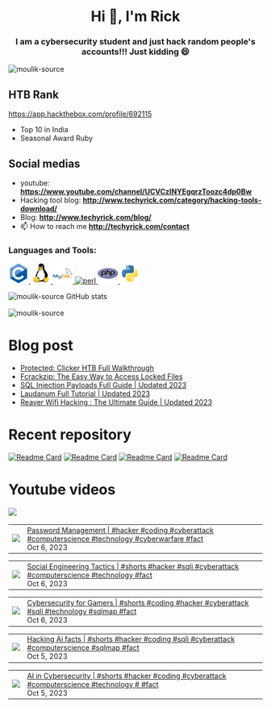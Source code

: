 <h1 align="center">Hi 👋, I'm Rick</h1>
<h3 align="center">I am a cybersecurity student and just hack random people's accounts!!! Just kidding 😄</h3>

<p align="left"> <img src="https://komarev.com/ghpvc/?username=moulik-source&label=Profile%20views&color=0e75b6&style=flat" alt="moulik-source" /> </p> 

## HTB Rank

https://app.hackthebox.com/profile/692115
- Top 10 in India
- Seasonal Award Ruby

## Social medias
- youtube: **https://www.youtube.com/channel/UCVCzINYEgqrzToozc4dp0Bw**
- Hacking tool blog: **http://www.techyrick.com/category/hacking-tools-download/**
- Blog: **http://www.techyrick.com/blog/**
- 📫 How to reach me **http://techyrick.com/contact**


<h3 align="left">Languages and Tools:</h3>
<p align="left"> <a href="https://www.cprogramming.com/" target="_blank"> <img src="https://raw.githubusercontent.com/devicons/devicon/master/icons/c/c-original.svg" alt="c" width="40" height="40"/> </a> <a href="https://www.linux.org/" target="_blank"> <img src="https://raw.githubusercontent.com/devicons/devicon/master/icons/linux/linux-original.svg" alt="linux" width="40" height="40"/> </a> <a href="https://www.mysql.com/" target="_blank"> <img src="https://raw.githubusercontent.com/devicons/devicon/master/icons/mysql/mysql-original-wordmark.svg" alt="mysql" width="40" height="40"/> </a> <a href="https://www.perl.org/" target="_blank"> <img src="https://api.iconify.design/logos-perl.svg" alt="perl" width="40" height="40"/> </a> <a href="https://www.php.net" target="_blank"> <img src="https://raw.githubusercontent.com/devicons/devicon/master/icons/php/php-original.svg" alt="php" width="40" height="40"/> </a> <a href="https://www.python.org" target="_blank"> <img src="https://raw.githubusercontent.com/devicons/devicon/master/icons/python/python-original.svg" alt="python" width="40" height="40"/> </a> </p>



![moulik-source GitHub stats](https://github-readme-stats.vercel.app/api?username=moulik-source&show_icons=true&theme=vision-friendly-dark)

<p><img align="center" src="https://github-readme-streak-stats.herokuapp.com/?user=moulik-source&theme=vision-friendly-dark" alt="moulik-source" /></p>

# Blog post
<!-- BLOG-POST-LIST:START -->
- [Protected: Clicker HTB Full Walkthrough](https://techyrick.com/clicker-htb/)
- [Fcrackzip: The Easy Way to Access Locked Files](https://techyrick.com/fcrackzip-full-tutorial/)
- [SQL Injection Payloads Full Guide | Updated 2023](https://techyrick.com/sql-injection-payload-tutorial/)
- [Laudanum Full Tutorial | Updated 2023](https://techyrick.com/laudanum-full-tutorial/)
- [Reaver Wifi Hacking : The Ultimate Guide | Updated 2023](https://techyrick.com/reaver-full-tutorial/)
<!-- BLOG-POST-LIST:END -->

# Recent repository 

[![Readme Card](https://github-readme-stats.vercel.app/api/pin/?username=moulik-source&repo=ddos&theme=outrun)](https://github.com/moulik-source/ddos) 
[![Readme Card](https://github-readme-stats.vercel.app/api/pin/?username=moulik-source&repo=port-scan&theme=outrun)](https://github.com/moulik-source/port-scan)
[![Readme Card](https://github-readme-stats.vercel.app/api/pin/?username=moulik-source&repo=moulik-source&theme=outrun)](https://github.com/moulik-source/moulik-source)
[![Readme Card](https://github-readme-stats.vercel.app/api/pin/?username=moulik-source&repo=hashmo&theme=outrun)](https://github.com/moulik-source/hashmo)

# Youtube videos

[<img src="https://img.shields.io/badge/-Subscribe-red?style=for-the-badge&logo=youtube&logoColor=white"/>](https://www.youtube.com/channel/UCVHmOOAGNcLK5k0i7G1gTrQ)

<!-- YOUTUBE:START --><table><tr><td><a href="https://www.youtube.com/watch?v=xgRt5CBVrqs"><img width="140px" src="https://i.ytimg.com/vi/xgRt5CBVrqs/mqdefault.jpg"></a></td>
<td><a href="https://www.youtube.com/watch?v=xgRt5CBVrqs">Password Management |  #hacker #coding #cyberattack #computerscience #technology #cyberwarfare #fact</a><br/>Oct 6, 2023</td></tr></table>
<table><tr><td><a href="https://www.youtube.com/watch?v=kWcDpBbrN_I"><img width="140px" src="https://i.ytimg.com/vi/kWcDpBbrN_I/mqdefault.jpg"></a></td>
<td><a href="https://www.youtube.com/watch?v=kWcDpBbrN_I">Social Engineering Tactics | #shorts  #hacker #sqli #cyberattack #computerscience #technology #fact</a><br/>Oct 6, 2023</td></tr></table>
<table><tr><td><a href="https://www.youtube.com/watch?v=hVMy6r4h2TY"><img width="140px" src="https://i.ytimg.com/vi/hVMy6r4h2TY/mqdefault.jpg"></a></td>
<td><a href="https://www.youtube.com/watch?v=hVMy6r4h2TY">Cybersecurity for Gamers | #shorts  #coding #hacker #cyberattack #sqli #technology #sqlmap #fact</a><br/>Oct 6, 2023</td></tr></table>
<table><tr><td><a href="https://www.youtube.com/watch?v=K1yWj3ngXlc"><img width="140px" src="https://i.ytimg.com/vi/K1yWj3ngXlc/mqdefault.jpg"></a></td>
<td><a href="https://www.youtube.com/watch?v=K1yWj3ngXlc">Hacking Ai facts | #shorts  #hacker #coding #sqli #cyberattack #computerscience #sqlmap #fact</a><br/>Oct 5, 2023</td></tr></table>
<table><tr><td><a href="https://www.youtube.com/watch?v=neQffD27qfQ"><img width="140px" src="https://i.ytimg.com/vi/neQffD27qfQ/mqdefault.jpg"></a></td>
<td><a href="https://www.youtube.com/watch?v=neQffD27qfQ">AI in Cybersecurity | #shorts  #hacker #coding #cyberattack #computerscience #technology # #fact</a><br/>Oct 5, 2023</td></tr></table>
<!-- YOUTUBE:END -->

